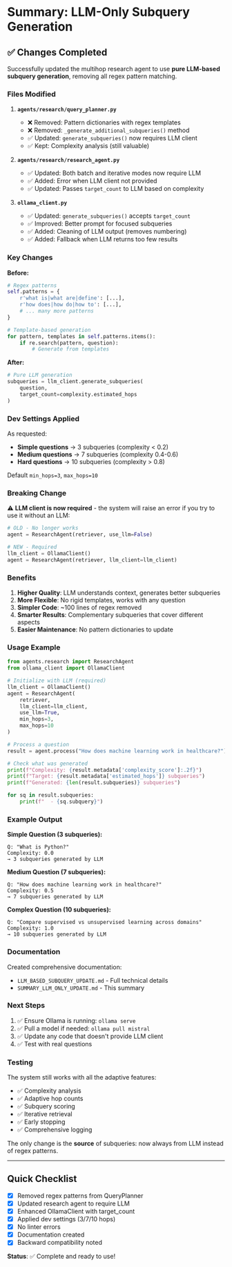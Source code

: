 # Summary: LLM-Only Subquery Generation

## ✅ Changes Completed

Successfully updated the multihop research agent to use **pure LLM-based subquery generation**, removing all regex pattern matching.

### Files Modified

1. **`agents/research/query_planner.py`**
   - ❌ Removed: Pattern dictionaries with regex templates
   - ❌ Removed: `_generate_additional_subqueries()` method
   - ✅ Updated: `generate_subqueries()` now requires LLM client
   - ✅ Kept: Complexity analysis (still valuable)

2. **`agents/research/research_agent.py`**
   - ✅ Updated: Both batch and iterative modes now require LLM
   - ✅ Added: Error when LLM client not provided
   - ✅ Updated: Passes `target_count` to LLM based on complexity

3. **`ollama_client.py`**
   - ✅ Updated: `generate_subqueries()` accepts `target_count`
   - ✅ Improved: Better prompt for focused subqueries
   - ✅ Added: Cleaning of LLM output (removes numbering)
   - ✅ Added: Fallback when LLM returns too few results

### Key Changes

**Before:**
```python
# Regex patterns
self.patterns = {
    r'what is|what are|define': [...],
    r'how does|how do|how to': [...],
    # ... many more patterns
}

# Template-based generation
for pattern, templates in self.patterns.items():
    if re.search(pattern, question):
        # Generate from templates
```

**After:**
```python
# Pure LLM generation
subqueries = llm_client.generate_subqueries(
    question, 
    target_count=complexity.estimated_hops
)
```

### Dev Settings Applied

As requested:
- **Simple questions** → 3 subqueries (complexity < 0.2)
- **Medium questions** → 7 subqueries (complexity 0.4-0.6)
- **Hard questions** → 10 subqueries (complexity > 0.8)

Default `min_hops=3`, `max_hops=10`

### Breaking Change

⚠️ **LLM client is now required** - the system will raise an error if you try to use it without an LLM:

```python
# OLD - No longer works
agent = ResearchAgent(retriever, use_llm=False)

# NEW - Required
llm_client = OllamaClient()
agent = ResearchAgent(retriever, llm_client=llm_client)
```

### Benefits

1. **Higher Quality**: LLM understands context, generates better subqueries
2. **More Flexible**: No rigid templates, works with any question
3. **Simpler Code**: ~100 lines of regex removed
4. **Smarter Results**: Complementary subqueries that cover different aspects
5. **Easier Maintenance**: No pattern dictionaries to update

### Usage Example

```python
from agents.research import ResearchAgent
from ollama_client import OllamaClient

# Initialize with LLM (required)
llm_client = OllamaClient()
agent = ResearchAgent(
    retriever,
    llm_client=llm_client,
    use_llm=True,
    min_hops=3,
    max_hops=10
)

# Process a question
result = agent.process("How does machine learning work in healthcare?")

# Check what was generated
print(f"Complexity: {result.metadata['complexity_score']:.2f}")
print(f"Target: {result.metadata['estimated_hops']} subqueries")
print(f"Generated: {len(result.subqueries)} subqueries")

for sq in result.subqueries:
    print(f"  - {sq.subquery}")
```

### Example Output

**Simple Question (3 subqueries):**
```
Q: "What is Python?"
Complexity: 0.0
→ 3 subqueries generated by LLM
```

**Medium Question (7 subqueries):**
```
Q: "How does machine learning work in healthcare?"
Complexity: 0.5
→ 7 subqueries generated by LLM
```

**Complex Question (10 subqueries):**
```
Q: "Compare supervised vs unsupervised learning across domains"
Complexity: 1.0
→ 10 subqueries generated by LLM
```

### Documentation

Created comprehensive documentation:
- `LLM_BASED_SUBQUERY_UPDATE.md` - Full technical details
- `SUMMARY_LLM_ONLY_UPDATE.md` - This summary

### Next Steps

1. ✅ Ensure Ollama is running: `ollama serve`
2. ✅ Pull a model if needed: `ollama pull mistral`
3. ✅ Update any code that doesn't provide LLM client
4. ✅ Test with real questions

### Testing

The system still works with all the adaptive features:
- ✅ Complexity analysis
- ✅ Adaptive hop counts
- ✅ Subquery scoring
- ✅ Iterative retrieval
- ✅ Early stopping
- ✅ Comprehensive logging

The only change is the **source** of subqueries: now always from LLM instead of regex patterns.

---

## Quick Checklist

- [x] Removed regex patterns from QueryPlanner
- [x] Updated research agent to require LLM
- [x] Enhanced OllamaClient with target_count
- [x] Applied dev settings (3/7/10 hops)
- [x] No linter errors
- [x] Documentation created
- [x] Backward compatibility noted

**Status**: ✅ Complete and ready to use!

